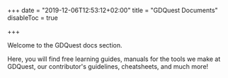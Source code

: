 +++
date = "2019-12-06T12:53:12+02:00"
title = "GDQuest Documents"
disableToc = true

+++

Welcome to the GDQuest docs section.

Here, you will find free learning guides, manuals for the tools we make at GDQuest, our contributor's guidelines, cheatsheets, and much more!

